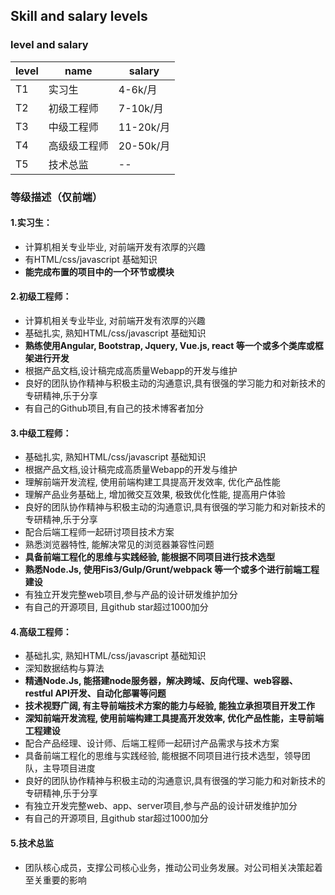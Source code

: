 ## Skill and salary levels

### level and salary

level|name|salary
|---|---|---|
|T1|实习生|4-6k/月|
|T2|初级工程师|7-10k/月|
|T3|中级工程师|11-20k/月|
|T4|高级级工程师|20-50k/月|
|T5|技术总监|--|

### 等级描述（仅前端）

#### 1.实习生：

* 计算机相关专业毕业, 对前端开发有浓厚的兴趣
* 有HTML/css/javascript 基础知识
* **能完成布置的项目中的一个环节或模块**

#### 2.初级工程师：

* 计算机相关专业毕业, 对前端开发有浓厚的兴趣
* 基础扎实, 熟知HTML/css/javascript 基础知识
* **熟练使用Angular, Bootstrap, Jquery, Vue.js, react 等一个或多个类库或框架进行开发**
* 根据产品文档,设计稿完成高质量Webapp的开发与维护
* 良好的团队协作精神与积极主动的沟通意识,具有很强的学习能力和对新技术的专研精神,乐于分享
* 有自己的Github项目,有自己的技术博客者加分

#### 3.中级工程师：

* 基础扎实, 熟知HTML/css/javascript 基础知识
* 根据产品文档,设计稿完成高质量Webapp的开发与维护
* 理解前端开发流程, 使用前端构建工具提高开发效率, 优化产品性能
* 理解产品业务基础上, 增加微交互效果, 极致优化性能, 提高用户体验
* 良好的团队协作精神与积极主动的沟通意识,具有很强的学习能力和对新技术的专研精神,乐于分享
* 配合后端工程师一起研讨项目技术方案
* 熟悉浏览器特性, 能解决常见的浏览器兼容性问题
* **具备前端工程化的思维与实践经验, 能根据不同项目进行技术选型**
* **熟悉Node.Js, 使用Fis3/Gulp/Grunt/webpack 等一个或多个进行前端工程建设**
* 有独立开发完整web项目,参与产品的设计研发维护加分
* 有自己的开源项目, 且github star超过1000加分

#### 4.高级工程师：

* 基础扎实, 熟知HTML/css/javascript 基础知识
* 深知数据结构与算法
* **精通Node.Js, 能搭建node服务器，解决跨域、反向代理、web容器、restful API开发、自动化部署等问题**
* **技术视野广阔, 有主导前端技术方案的能力与经验, 能独立承担项目开发工作**
* **深知前端开发流程, 使用前端构建工具提高开发效率, 优化产品性能，主导前端工程建设**
* 配合产品经理、设计师、后端工程师一起研讨产品需求与技术方案
* 具备前端工程化的思维与实践经验, 能根据不同项目进行技术选型，领导团队，主导项目进度
* 良好的团队协作精神与积极主动的沟通意识,具有很强的学习能力和对新技术的专研精神,乐于分享
* 有独立开发完整web、app、server项目,参与产品的设计研发维护加分
* 有自己的开源项目, 且github star超过1000加分


#### 5.技术总监

* 团队核心成员，支撑公司核心业务，推动公司业务发展。对公司相关决策起着至关重要的影响
